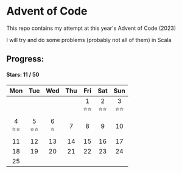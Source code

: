 # Advent of Code

This repo contains my attempt at this year's Advent of Code (2023)

I will try and do some problems (probably not all of them) in Scala

## Progress:
#### Stars: 11 / 50
|        Mon        |        Tue        |     Wed     | Thu |        Fri        |        Sat        |        Sun        |
|:-----------------:|:-----------------:|:-----------:|:---:|:-----------------:|:-----------------:|:-----------------:|
|                   |                   |             |     | 1<br>:star::star: | 2<br>:star::star: | 3<br>:star::star: |
| 4<br>:star::star: | 5<br>:star::star: | 6<br>:star: |  7  |         8         |         9         |        10         |
|        11         |        12         |     13      | 14  |        15         |        16         |        17         |
|        18         |        19         |     20      | 21  |        22         |        23         |        24         |
|        25         |                   |             |     |                   |                   |                   |